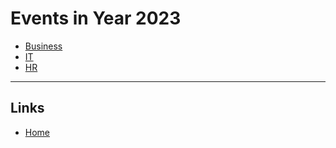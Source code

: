 # Events in Year 2023

* [Business](business.md)
* [IT](it.md)
* [HR](hr.md)

---

## Links
* [Home](../../README.md)
